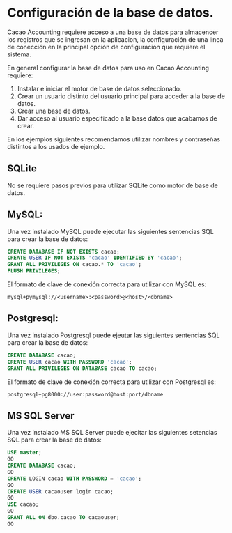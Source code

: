 # Configuración de la base de datos.

Cacao Accounting requiere acceso a una base de datos para almacencer los registros que se ingresan en la 
aplicacion, la configuración de una linea de conección en la principal opción de configuración que requiere
el sistema.

En general configurar la base de datos para uso en Cacao Accounting requiere:

1. Instalar e iniciar el motor de base de datos seleccionado.
2. Crear un usuario distinto del usuario principal para acceder a la base de datos.
3. Crear una base de datos.
4. Dar acceso al usuario especificado a la base datos que acabamos de crear.

En los ejemplos siguientes recomendamos utilizar nombres y contraseñas distintos a los usados de ejemplo.

## SQLite

No se requiere pasos previos para utilizar SQLite como motor de base de datos.

## MySQL:

Una vez instalado MySQL puede ejecutar las siguientes sentencias SQL para crear la base de datos:

```sql
CREATE DATABASE IF NOT EXISTS cacao;
CREATE USER IF NOT EXISTS 'cacao' IDENTIFIED BY 'cacao';
GRANT ALL PRIVILEGES ON cacao.* TO 'cacao';
FLUSH PRIVILEGES;
```

El formato de clave de conexión correcta para utilizar con MySQL es:

```
mysql+pymysql://<username>:<password>@<host>/<dbname>
```

## Postgresql:

Una vez instalado Postgresql puede ejeutar las siguientes sentencias SQL para crear la base de datos:

```sql
CREATE DATABASE cacao;
CREATE USER cacao WITH PASSWORD 'cacao';
GRANT ALL PRIVILEGES ON DATABASE cacao TO cacao;
```

El formato de clave de conexión correcta para utilizar con Postgresql es:

```
postgresql+pg8000://user:password@host:port/dbname
```

## MS SQL Server

Una vez instalado MS SQL Server puede ejecitar las siguientes setencias SQL para crear la base de datos:

```sql
USE master;
GO
CREATE DATABASE cacao;
GO
CREATE LOGIN cacao WITH PASSWORD = 'cacao';
GO
CREATE USER cacaouser login cacao;
GO
USE cacao;
GO
GRANT ALL ON dbo.cacao TO cacaouser;
GO  
```
